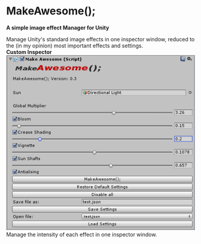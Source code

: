 # MakeAwesome();
**A simple image effect Manager for Unity**

Manage Unity's standard image effects in one inspector window, reduced to the (in my opinion) most important effects and settings.<br>
**Custom Inspector**<br>
![alt tag](https://github.com/jonaswirth/MakeAwesome/blob/master/Docs/editor.PNG)<br>
Manage the intensity of each effect in one inspector window.<br>



